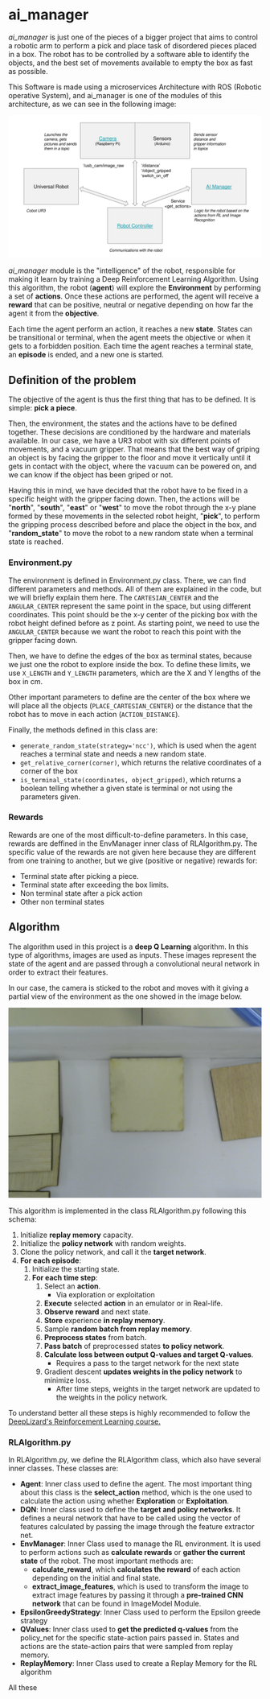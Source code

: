 # ai_manager
_ai_manager_ is just one of the pieces of a bigger project that aims to control a robotic arm to perform a pick and place 
task of disordered pieces placed in a box. The robot has to be controlled by a software able to identify the objects,
and the best set of movements available to empty the box as fast as possible.

This Software is made using a microservices Architecture with ROS (Robotic operative System), and ai_manager is one of 
the modules of this architecture, as we can see in the following image:

![ROS Architecture](readme-images/ROS_architecture.png)

_ai_manager_ module is the "intelligence" of the robot, responsible for making it learn by training a Deep Reinforcement 
Learning Algorithm. Using this algorithm, the robot (**agent**) will explore the **Environment** by performing a set of
**actions**. Once these actions are performed, the agent will receive a **reward** that can be positive, neutral or 
negative depending on how far the agent it from the **objective**.

Each time the agent perform an action, it reaches a new **state**. States can be transitional or terminal, when the 
agent meets the objective or when it gets to a forbidden position. Each time the agent reaches a terminal state, an
**episode** is ended, and a new one is started.

## Definition of the problem

The objective of the agent is thus the first thing that has to be defined. It is simple: **pick a piece**. 

Then, the environment, the states and the actions have to be defined together. These decisions are conditioned by the 
hardware and materials available. In our case, we have a UR3 robot with six different points of movements, and a vacuum
gripper. That means that the best way of griping an object is by facing the gripper to the floor and move it vertically 
until it gets in contact with the object, where the vacuum can be powered on, and we can know if the object has been 
griped or not.

Having this in mind, we have decided that the robot have to be fixed in a specific height with the gripper facing down.
Then, the actions will be "**north**", "**south**", "**east**" or "**west**" to move the robot through the x-y plane 
formed by these movements in the selected robot height, "**pick**", to perform the gripping process described before and
place the object in the box, and "**random_state**" to move the robot to a new random state when a terminal state is 
reached.

### Environment.py

The environment is defined in Environment.py class. There, we can find different parameters and methods. All of them are 
explained in the code, but we will briefly explain them here. The `CARTESIAN_CENTER` and the `ANGULAR_CENTER` represent 
the same point in the space, but using different coordinates. This point should be the x-y center of the picking box
with the robot height defined before as z point. As starting point, we need to use the `ANGULAR_CENTER` because we want
the robot to reach this point with the gripper facing down.

Then, we have to define the edges of the box as terminal states, because we just one the robot to explore inside the 
box. To define these limits, we use `X_LENGTH` and `Y_LENGTH` parameters, which are the X and Y lengths of the box in 
cm.

Other important parameters to define are the center of the box where we will place all the objects 
(`PLACE_CARTESIAN_CENTER`) or the distance that the robot has to move in each action (`ACTION_DISTANCE`).

Finally, the methods defined in this class are:

- `generate_random_state(strategy='ncc')`, which is used when the agent reaches a terminal state and needs a new random 
  state.
- `get_relative_corner(corner)`, which returns the relative coordinates of a corner of the box
- `is_terminal_state(coordinates, object_gripped)`, which returns a boolean telling whether a given state is terminal or
  not using the parameters given.
  
### Rewards

Rewards are one of the most difficult-to-define parameters. In this case, rewards are deffined in the EnvManager inner 
class of RLAlgorithm.py. The specific value of the rewards are not given here because they are different from one
training to another, but we give (positive or negative) rewards for:

- Terminal state after picking a piece.
- Terminal state after exceeding the box limits.
- Non terminal state after a pick action
- Other non terminal states

## Algorithm
The algorithm used in this project is a **deep Q Learning** algorithm. In this type of algorithms, images are used as 
inputs. These images represent the state of the agent and are passed through a convolutional neural network in order to extract 
their features. 

In our case, the camera is sticked to the robot and moves with it giving a partial view of the environment as the one 
showed in the image below.

![Relative View](readme-images/relative-view.png)

This algorithm is implemented in the class RLAlgorithm.py following this schema:
  1. Initialize **replay memory** capacity.
  2. Initialize the **policy network** with random weights.
  3. Clone the policy network, and call it the **target network**.
  4. **For each episode**:
     1. Initialize the starting state.
      2. **For each time step**:
          1. Select an **action**.
              - Via exploration or exploitation
          2. **Execute** selected **action** in an emulator or in Real-life.
          3. **Observe reward** and next state.
          4. **Store** experience **in replay memory**.
          5. Sample **random batch from replay memory**.
          6. **Preprocess states** from batch.
          7. **Pass batch** of preprocessed states **to policy network**.
          8. **Calculate loss between output Q-values and target Q-values**.
              - Requires a pass to the target network for the next state
          9. Gradient descent **updates weights in the policy network** to minimize loss.
              - After time steps, weights in the target network are updated to the weights in the policy network.
  
To understand better all these steps is highly recommended to follow the [DeepLizard's Reinforcement Learning course.](
https://deeplizard.com/learn/playlist/PLZbbT5o_s2xoWNVdDudn51XM8lOuZ_Njv)

### RLAlgorithm.py

In RLAlgorithm.py, we define the RLAlgorithm class, which also have several inner classes. These classes are:
 - **Agent**: Inner class used to define the agent. The most important thing about this class is the **select_action**
   method, which is the one used to calculate the action using whether **Exploration** or **Exploitation**.
 - **DQN**: Inner class used to define the **target and policy networks**. It defines a neural network that have to be 
   called using the vector of features calculated by passing the image through the feature extractor net.
 - **EnvManager**: Inner Class used to manage the RL environment. It is used to perform actions such as **calculate 
   rewards** or **gather the current state** of the robot. The most important methods are:
   - **calculate_reward**, which **calculates the reward** of each action depending on the initial and final state.
   - **extract_image_features**, which is used to transform the image to extract image features by passing it through a 
     **pre-trained CNN network** that can be found in ImageModel Module.
 - **EpsilonGreedyStrategy**: Inner Class used to perform the Epsilon greede strategy
 - **QValues**: Inner class used to **get the predicted q-values** from the policy_net for the specific state-action pairs 
   passed in. States and actions are the state-action pairs that were sampled from replay memory.
 - **ReplayMemory**: Inner Class used to create a Replay Memory for the RL algorithm

All these 










